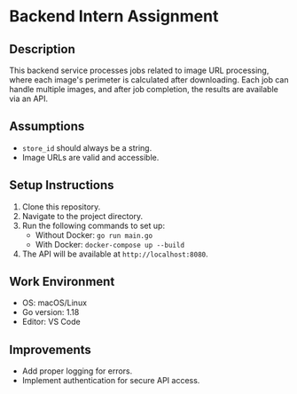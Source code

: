 # Backend Intern Assignment

## Description
This backend service processes jobs related to image URL processing, where each image's perimeter is calculated after downloading. Each job can handle multiple images, and after job completion, the results are available via an API.

## Assumptions
- `store_id` should always be a string.
- Image URLs are valid and accessible.

## Setup Instructions
1. Clone this repository.
2. Navigate to the project directory.
3. Run the following commands to set up:
   - Without Docker: `go run main.go`
   - With Docker: `docker-compose up --build`
4. The API will be available at `http://localhost:8080`.

## Work Environment
- OS: macOS/Linux
- Go version: 1.18
- Editor: VS Code

## Improvements
- Add proper logging for errors.
- Implement authentication for secure API access.
